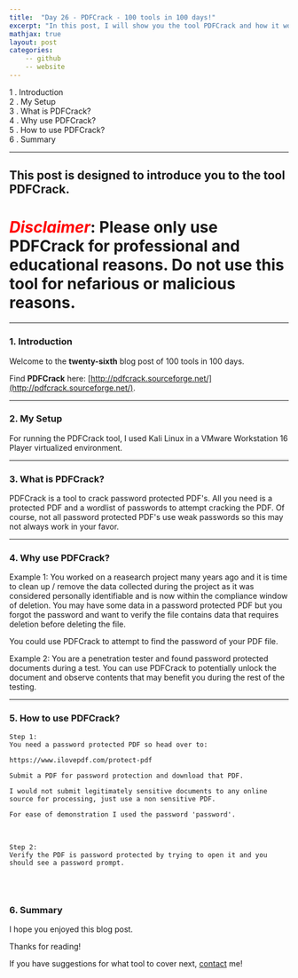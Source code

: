 ```yaml
---
title:  "Day 26 - PDFCrack - 100 tools in 100 days!"
excerpt: "In this post, I will show you the tool PDFCrack and how it works."
mathjax: true
layout: post
categories:
    -- github
    -- website
---
```


1 . Introduction
<br>
2 . My Setup
<br>
3 . What is PDFCrack?
<br>
4 . Why use PDFCrack?
<br>
5 . How to use PDFCrack?
<br>
6 . Summary

---

## This post is designed to introduce you to the tool PDFCrack.

# <span style="color:red">***Disclaimer***</span>: **Please only use PDFCrack for professional and educational reasons. Do not use this tool for nefarious or malicious reasons.**

---

### 1. **Introduction**

Welcome to the **twenty-sixth** blog post of 100 tools in 100 days.<br> 

Find **PDFCrack** here: [http://pdfcrack.sourceforge.net/](http://pdfcrack.sourceforge.net/).

---

### 2. **My Setup**

For running the PDFCrack tool, I used Kali Linux in a VMware Workstation 16 Player virtualized environment.

---

### 3. **What is PDFCrack?**

PDFCrack is a tool to crack password protected PDF's. All you need is a protected PDF and a wordlist of passwords to attempt cracking the PDF. Of course, not all password protected PDF's use weak passwords so this may not always work in your favor. 

---

### 4. **Why use PDFCrack?**

Example 1: You worked on a reasearch project many years ago and it is time to clean up / remove the data collected during the project as it was considered personally identifiable and is now within the compliance window of deletion. You may have some data in a password protected PDF but you forgot the password and want to verify the file contains data that requires deletion before deleting the file. 

You could use PDFCrack to attempt to find the password of your PDF file.

Example 2: You are a penetration tester and found password protected documents during a test. You can use PDFCrack to potentially unlock the document and observe contents that may benefit you during the rest of the testing. 


---

### 5. **How to use PDFCrack?**

    Step 1:
    You need a password protected PDF so head over to:

    https://www.ilovepdf.com/protect-pdf

    Submit a PDF for password protection and download that PDF. 

    I would not submit legitimately sensitive documents to any online 
    source for processing, just use a non sensitive PDF.

    For ease of demonstration I used the password 'password'.

<br>

    Step 2:
    Verify the PDF is password protected by trying to open it and you should see a password prompt.

<br>

![]()



### 6. **Summary**



I hope you enjoyed this blog post.

Thanks for reading!<br>

If you have suggestions for what tool to cover next, [contact](mailto:matthew.o.mccorkle@gmail.com) me!
